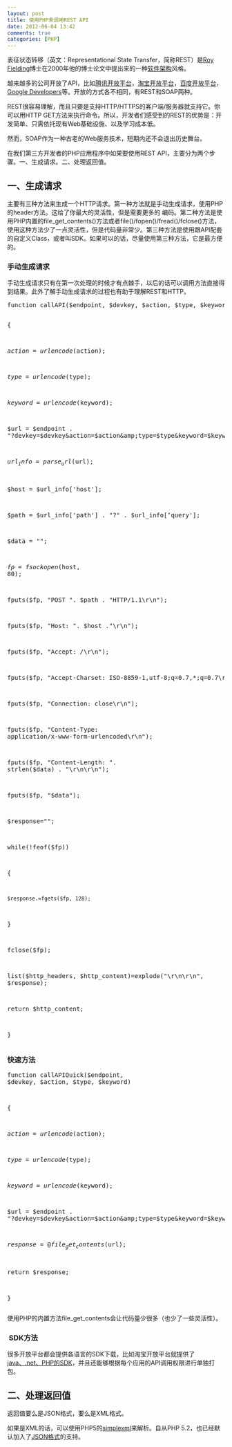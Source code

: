 ```yaml
---
layout: post
title: 使用PHP来调用REST API
date: 2012-06-04 13:42
comments: true
categories: [PHP]
---
```


表征状态转移（英文：Representational State Transfer，简称REST）是<a title="Roy Fielding（尚未撰写）" href="http://zh.wikipedia.org/w/index.php?title=Roy_Fielding&amp;action=edit&amp;redlink=1">Roy Fielding</a>博士在2000年他的博士论文中提出来的一种<a title="软件架构" href="http://zh.wikipedia.org/wiki/%E8%BD%AF%E4%BB%B6%E6%9E%B6%E6%9E%84">软件架构</a>风格。

越来越多的公司开放了API，比如<a href="http://open.qq.com/">腾讯开放平台</a>，<a href="http://open.taobao.com">淘宝开放平台</a>，<a href="http://open.baidu.com/">百度开放平台</a>，<a href="https://developers.google.com/">Google Developers</a>等。开放的方式各不相同，有REST和SOAP两种。

REST很容易理解，而且只要是支持HTTP/HTTPS的客户端/服务器就支持它。你可以用HTTP GET方法来执行命令。所以，开发者们感受到的REST的优势是：开发简单、只需依托现有Web基础设施、以及学习成本低。

然而，SOAP作为一种古老的Web服务技术，短期内还不会退出历史舞台。

在我们第三方开发者的PHP应用程序中如果要使用REST API，主要分为两个步骤。一、生成请求。二、处理返回值。
<h2>一、生成请求</h2>
主要有三种方法来生成一个HTTP请求。第一种方法就是手动生成请求，使用PHP的header方法。这给了你最大的灵活性，但是需要更多的 编码。第二种方法是使用PHP内置的file_get_contents()方法或者file()/fopen()/fread()/fclose()方法，使用这种方法少了一点灵活性，但是代码量非常少。第三种方法是使用跟API配套的自定义Class，或者叫SDK。如果可以的话，尽量使用第三种方法，它是最方便的。
<h3>手动生成请求</h3>
手动生成请求只有在第一次处理的时候才有点棘手，以后的话可以调用方法直接得到结果。此外了解手动生成请求的过程也有助于理解REST和HTTP。
<pre>function callAPI($endpoint, $devkey, $action, $type, $keyword)

{

  $action = urlencode($action);

  $type = urlencode($type);

  $keyword = urlencode($keyword);

  $url = $endpoint . "?devkey=$devkey&amp;action=$action&amp;type=$type&amp;keyword=$keyword";

  $url_info = parse_url($url);

  $host = $url_info['host'];

  $path = $url_info['path'] . "?" . $url_info[‘query'];

  $data = "";

  $fp=fsockopen($host, 80);

  fputs($fp, "POST ". $path . "HTTP/1.1\r\n");

  fputs($fp, "Host: ". $host ."\r\n");

  fputs($fp, "Accept: */*\r\n");

  fputs($fp, "Accept-Charset: ISO-8859-1,utf-8;q=0.7,*;q=0.7\r\n");

  fputs($fp, "Connection: close\r\n");

  fputs($fp, "Content-Type: application/x-www-form-urlencoded\r\n");

  fputs($fp, "Content-Length: ". strlen($data) . "\r\n\r\n");

  fputs($fp, "$data");

  $response="";

  while(!feof($fp))

  {

    $response.=fgets($fp, 128);

  }

  fclose($fp);

  list($http_headers, $http_content)=explode("\r\n\r\n", $response);

  return $http_content;

}</pre><h3>快速方法</h3><pre>function callAPIQuick($endpoint, $devkey, $action, $type, $keyword)

{

  $action = urlencode($action);

  $type = urlencode($type);

  $keyword = urlencode($keyword);

  $url = $endpoint . "?devkey=$devkey&amp;action=$action&amp;type=$type&amp;keyword=$keyword";

  $response = @file_get_contents($url);

  return $response;

}</pre>
使用PHP的内置方法file_get_contents会让代码量少很多（也少了一些灵活性）。
<h3> SDK方法</h3>
很多开放平台都会提供各语言的SDK下载，比如淘宝开放平台就提供了<a href="http://open.taobao.com/doc/detail.htm?id=34">java、.net、PHP的SDK</a>，并且还能够根据每个应用的API调用权限进行单独打包。
<h2>二、处理返回值</h2>
返回值要么是JSON格式，要么是XML格式。

如果是XML的话，可以使用PHP5的<a href="http://www.w3schools.com/php/php_xml_simplexml.asp">simplexml</a>来解析。自从PHP 5.2，也已经默认加入了<a href="http://www.ruanyifeng.com/blog/2011/01/json_in_php.html">JSON格式</a>的支持。

